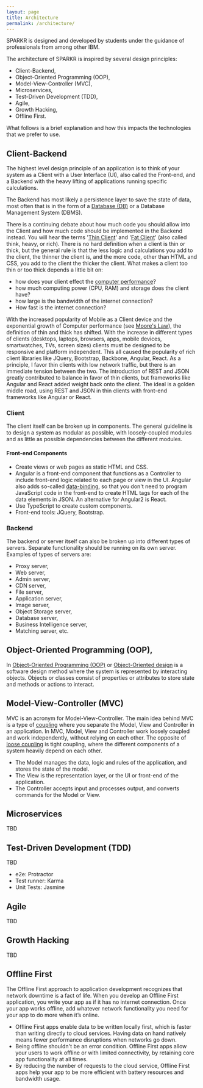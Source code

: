 ```yaml
---
layout: page
title: Architecture
permalink: /architecture/
---
```

SPARKR is designed and developed by students under the guidance of professionals from among other IBM.

The architecture of SPARKR is inspired by several design principles:
* Client-Backend,
* Object-Oriented Programming (OOP),
* Model-View-Controller (MVC),
* Microservices,
* Test-Driven Development (TDD),
* Agile,
* Growth Hacking,
* Offline First.

What follows is a brief explanation and how this impacts the technologies that we prefer to use.  

## Client-Backend
The highest level design principle of an application is to think of your system as a Client with a User Interface (UI), also called the Front-end, and a Backend with the heavy lifting of applications running specific calculations.

The Backend has most likely a persistence layer to save the state of data, most often that is in the form of a [Database (DB)](https://en.wikipedia.org/wiki/Database) or a Database Management System (DBMS).

There is a continuing debate about how much code you should allow into the Client and how much code should be implemented in the Backend instead. You will hear the terms '[Thin Client](https://en.wikipedia.org/wiki/Thin_client)' and '[Fat Client](https://en.wikipedia.org/wiki/Fat_client)' (also called think, heavy, or rich). There is no hard definition when a client is thin or thick, but the general rule is that the less logic and calculations you add to the client, the thinner the client is, and the more code, other than HTML and CSS, you add to the client the thicker the client. What makes a client too thin or too thick depends a little bit on:
* how does your client effect the [computer performance](https://en.wikipedia.org/wiki/Computer_performance)?
* how much computing power (CPU, RAM) and storage  does the client have?
* how large is the bandwidth of the internet connection?
* How fast is the internet connection?

With the increased popularity of Mobile as a Client device and the exponential growth of Computer performance (see [Moore's Law](https://en.wikipedia.org/wiki/Moore%27s_law)), the definition of thin and thick has shifted. With the increase in different types of clients (desktops, laptops, browsers, apps, mobile devices, smartwatches, TVs, screen sizes) clients must be designed to be responsive and platform independent. This all caused the popularity of rich client libraries like JQuery, Bootstrap, Backbone, Angular, React. As a principle, I favor thin clients with low network traffic, but there is an immediate tension between the two. The introduction of REST and JSON greatly contributed to balance in favor of thin clients, but frameworks like Angular and React added weight back onto the client. The ideal is a golden middle road, using REST and JSON in thin clients with front-end frameworks like Angular or React.

### Client

The client itself can be broken up in components. The general guideline is to design a system as modular as possible, with loosely-coupled modules and as little as possible dependencies between the different modules.  

#### Front-end Components

* Create views or web pages as static HTML and CSS.
* Angular is a front-end component that functions as a Controller to include front-end logic related to each page or view in the UI. Angular also adds so-called [data-binding](https://en.wikipedia.org/wiki/Data_binding), so that you don't need to program JavaScript code in the front-end to create HTML tags for each of the data elements in JSON. An alternative for Angular2 is React.
* Use TypeScript to create custom components.
* Front-end tools: JQuery, Bootstrap.

### Backend

The backend or server itself can also be broken up into different types of servers. Separate functionality should be running on its own server. Examples of types of servers are:

* Proxy server,
* Web server,
* Admin server,
* CDN server,
* File server,
* Application server,
* Image server,
* Object Storage server,
* Database server,
* Business Intelligence server,
* Matching server, etc.

## Object-Oriented Programming (OOP),

In [Object-Oriented Programming (OOP)](https://en.wikipedia.org/wiki/Coupling_(computer_programming)) or [Object-Oriented design](https://en.wikipedia.org/wiki/Object-oriented_design) is a software design method where the system is represented by interacting objects. Objects or classes consist of properties or attributes to store state and methods or actions to interact.

## Model-View-Controller (MVC)

MVC is an acronym for Model-View-Controller. The main idea behind MVC is a type of [coupling](https://en.wikipedia.org/wiki/Coupling_(computer_programming)) where you separate the Model, View and Controller in an application. In MVC, Model, View and Controller work loosely coupled and work independently, without relying on each other. The opposite of [loose coupling](https://en.wikipedia.org/wiki/Loose_coupling) is tight coupling, where the different components of a system heavily depend on each other.

* The Model manages the data, logic and rules of the application, and stores the state of the model.
* The View is the representation layer, or the UI or front-end of the application.
* The Controller accepts input and processes output, and converts commands for the Model or View.

## Microservices

TBD

## Test-Driven Development (TDD)

TBD

* e2e: Protractor
* Test runner: Karma
* Unit Tests: Jasmine

## Agile

TBD

## Growth Hacking

TBD

## Offline First

The Offline First approach to application development recognizes that network downtime is a fact of life. When you develop an Offline First application, you write your app as if it has no internet connection. Once your app works offline, add whatever network functionality you need for your app to do more when it’s online.

* Offline First apps enable data to be written locally first, which is faster than writing directly to cloud services. Having data on hand natively means fewer performance disruptions when networks go down.
* Being offline shouldn't be an error condition. Offline First apps allow your users to work offline or with limited connectivity, by retaining core app functionality at all times.
* By reducing the number of requests to the cloud service, Offline First apps help your app to be more efficient with battery resources and bandwidth usage.

